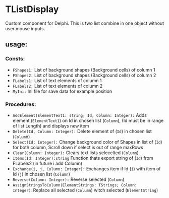 # TListDisplay
Custom component for Delphi. This is two list combine in one object without user mouse inputs.

## usage:

### **Consts:**<br />
* `FShapes1:` List of background shapes (Background cells) of column 1<br />
* `FShapes2:` List of background shapes (Background cells) of column 2<br />
* `FLabels1:` List of text elements of column 1<br />
* `FLabels2:` List of text elements of column 2<br />
* `MyIni:` Ini file for save data for example position<br />

### **Procedures:**<br />
* `AddElement(ElementText1: string; Id, Column: Integer):` Adds element (`ElementText1`) on Id in chosen list (`Column`), (Id must be in range of list Length) and displays new item<br />
* `Delete(Id, Column: Integer):` Delete element of (`Id`) in chosen list (`Colum`n)<br />
* `Select(Id: Integer):` Change background color of Shapes in list of (`Id`) for both column, Scroll down if select is out of range maxRows<br />
* `Clear(Column: Integer):` Clears text lists selecelted (`Column`)<br />
* `Items(Id: Integer):string` Function thats export string of (`Id`) from FLabels2 (in future i add Column)<br />
* `Exchange(i, j, Column: Integer):` Exchanges item if Id (`i`) with item of Id (`j`) in chosen list (`Column`)<br />
* `Reverse(Column: Integer):` Reverse selected (`Column`)<br />
* `AssignStringsToColumn(ElementStrings: TStrings; Column: Integer):`Replace all selected (`Column`) witch selected (`ElementString`)<br />
  



